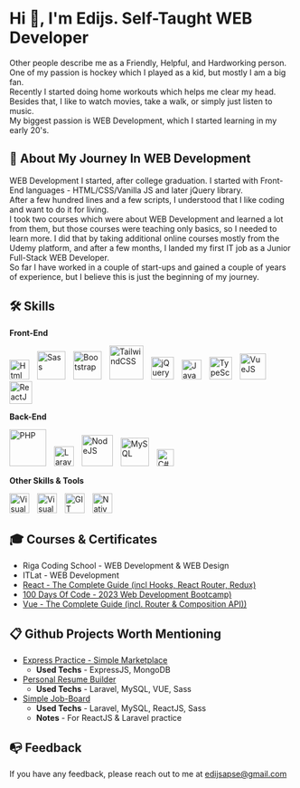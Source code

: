 
# Hi 👋, I'm Edijs. Self-Taught WEB Developer

Other people describe me as a Friendly, Helpful, and Hardworking person.  
One of my passion is hockey which I played as a kid, but mostly I am a big fan.  
Recently I started doing home workouts which helps me clear my head. Besides that, I like to watch movies, take a walk, or simply just listen to music.  
My biggest passion is WEB Development, which I started learning in my early 20's.

## 🚀 About My Journey In WEB Development

WEB Development I started, after college graduation. I started with Front-End languages - HTML/CSS/Vanilla JS and later jQuery library.  
After a few hundred lines and a few scripts, I understood that I like coding and want to do it for living.  
I took two courses which were about WEB Development and learned a lot from them, but those courses were teaching only basics, so I needed to learn more. I did that by taking additional online courses mostly from the Udemy platform, and after a few months, I landed my first IT job as a Junior Full-Stack WEB Developer.  
So far I have worked in a couple of start-ups and gained a couple of years of experience, but I believe this is just the beginning of my journey.

## 🛠 Skills

**Front-End**

<img src="https://cdn.worldvectorlogo.com/logos/html-1.svg" width="35" alt="Html 5" />&ensp;&ensp;<img src="https://cdn.worldvectorlogo.com/logos/sass-1.svg" width="50" alt="Sass" />&ensp;&ensp;<img src="https://cdn.worldvectorlogo.com/logos/bootstrap-5-1.svg" width="50" alt="Bootstrap" />&ensp;&ensp;<img src="https://cdn.worldvectorlogo.com/logos/tailwind-css-2.svg" width="60" alt="TailwindCSS" />&ensp;&ensp;<img src="https://cdn.worldvectorlogo.com/logos/jquery-4.svg" width="40" alt="jQuery" />&ensp;&ensp;<img src="https://cdn.worldvectorlogo.com/logos/javascript-1.svg" width="35" alt="JavaScript" />&ensp;&ensp;<img src="https://cdn.worldvectorlogo.com/logos/typescript.svg" width="40" alt="TypeScript" />&ensp;&ensp;<img src="https://cdn.worldvectorlogo.com/logos/vue-9.svg" width="46" alt="VueJS" />&ensp;&ensp;<img src="https://cdn.worldvectorlogo.com/logos/react-2.svg" width="40" alt="ReactJS" />

**Back-End**

<img src="https://cdn.worldvectorlogo.com/logos/php-1.svg" width="65" alt="PHP" />&ensp;&ensp;<img src="https://cdn.worldvectorlogo.com/logos/laravel-2.svg" width="35" alt="Laravel" />&ensp;&ensp;<img src="https://cdn.worldvectorlogo.com/logos/nodejs-1.svg" width="55" alt="NodeJS" />&ensp;&ensp;<img src="https://cdn.worldvectorlogo.com/logos/mysql-logo.svg" width="50" alt="MySQL" />&ensp;&ensp;<img src="https://cdn.worldvectorlogo.com/logos/c--4.svg" width="30" alt="C#" />

**Other Skills & Tools**

<img src="https://cdn.worldvectorlogo.com/logos/visual-studio-code-1.svg" width="35" alt="Visual Studio Code" />&ensp;&ensp;<img src="https://cdn.worldvectorlogo.com/logos/visual-studio-2013.svg" width="35" alt="Visual Studio" />&ensp;&ensp;<img src="https://cdn.worldvectorlogo.com/logos/git-icon.svg" width="35" alt="GIT" />&ensp;&ensp;<img src="https://cdn.worldvectorlogo.com/logos/nativescript.svg" width="35" alt="NativeScript" />&ensp;&ensp;


## 🎓 Courses & Certificates

- Riga Coding School - WEB Development & WEB Design
- ITLat - WEB Development
- [React - The Complete Guide (incl Hooks, React Router, Redux)](https://www.udemy.com/course/react-the-complete-guide-incl-redux/)
- [100 Days Of Code - 2023 Web Development Bootcamp)](https://www.udemy.com/course/100-days-of-code-web-development-bootcamp/)
- [Vue - The Complete Guide (incl. Router & Composition API))](https://www.udemy.com/course/vuejs-2-the-complete-guide/)

## 📋 Github Projects Worth Mentioning

- [Express Practice - Simple Marketplace](https://github.com/EdijsApse/express-practice)
    - **Used Techs** - ExpressJS, MongoDB
- [Personal Resume Builder](https://github.com/EdijsApse/resume-builder)
    - **Used Techs** - Laravel, MySQL, VUE, Sass
- [Simple Job-Board](https://github.com/EdijsApse/job-board)
    - **Used Techs** - Laravel, MySQL, ReactJS, Sass
    - **Notes** - For ReactJS & Laravel practice

## 	📭 Feedback

If you have any feedback, please reach out to me at edijsapse@gmail.com
